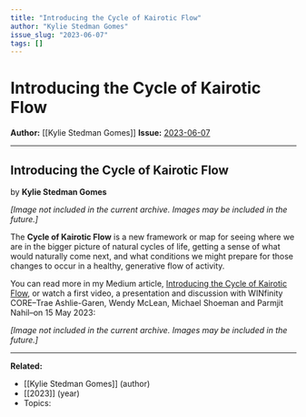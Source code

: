 ```yaml
---
title: "Introducing the Cycle of Kairotic Flow"
author: "Kylie Stedman Gomes"
issue_slug: "2023-06-07"
tags: []
---
```


# Introducing the Cycle of Kairotic Flow

**Author:** [[Kylie Stedman Gomes]]
**Issue:** [2023-06-07](https://plex.collectivesensecommons.org/2023-06-07/)

---

## Introducing the Cycle of Kairotic Flow
by **Kylie Stedman Gomes**

*[Image not included in the current archive. Images may be included in the future.]*

The **Cycle of Kairotic Flow** is a new framework or map for seeing where we are in the bigger picture of natural cycles of life, getting a sense of what would naturally come next, and what conditions we might prepare for those changes to occur in a healthy, generative flow of activity.

You can read more in my Medium article, [Introducing the Cycle of Kairotic Flow](https://medium.com/@kylie_23759/introducing-the-cycle-of-kairotic-flow-da32daf2b1fa ), or watch a first video, a presentation and discussion with WINfinity CORE–Trae Ashlie-Garen, Wendy McLean, Michael Shoeman and Parmjit Nahil–on 15 May 2023:

*[Image not included in the current archive. Images may be included in the future.]*

---

**Related:**
- [[Kylie Stedman Gomes]] (author)
- [[2023]] (year)
- Topics: 

